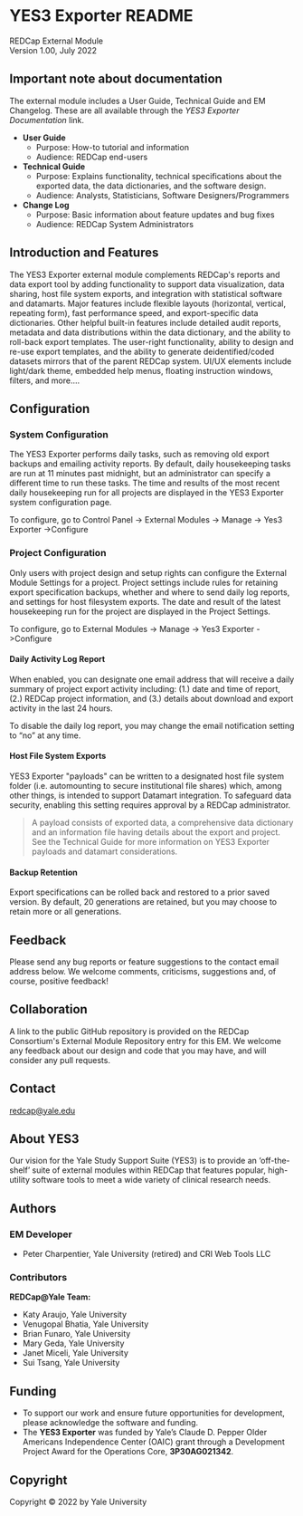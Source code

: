 # YES3 Exporter README

REDCap External Module  
Version 1.00, July 2022

## Important note about documentation

The external module includes a User Guide, Technical Guide and EM Changelog. These are all available through the _YES3 Exporter Documentation_ link.
-   **User Guide** 
     -   Purpose: How-to tutorial and information 
     -   Audience: REDCap end-users  
 -   **Technical Guide** 
     -   Purpose: Explains functionality, technical specifications about the exported data, the data dictionaries, and the software design.
     -   Audience: Analysts, Statisticians, Software Designers/Programmers  
-   **Change Log** 
     -   Purpose: Basic information about feature updates and bug fixes
     -   Audience: REDCap System Administrators

## Introduction and Features

The YES3 Exporter external module complements REDCap's reports and data export tool by adding functionality to support data visualization, data sharing, host file system exports, and integration with statistical software and datamarts.  Major features include flexible layouts (horizontal, vertical, repeating form), fast performance speed, and export-specific data dictionaries.  Other helpful built-in features include detailed audit reports, metadata and data distributions within the data dictionary, and the ability to roll-back export templates. The user-right functionality, ability to design and re-use export templates, and the ability to generate deidentified/coded datasets mirrors that of the parent REDCap system.  UI/UX elements include light/dark theme, embedded help menus, floating instruction windows, filters, and more....

## Configuration

### System Configuration

The YES3 Exporter performs daily tasks, such as removing old export backups and emailing activity reports. By default, daily housekeeping tasks are run at 11 minutes past midnight, but an administrator can specify a different time to run these tasks.  The time and results of the most recent daily housekeeping run for all projects are displayed in the YES3 Exporter system configuration page.

To configure, go to Control Panel -> External Modules -> Manage -> Yes3 Exporter ->Configure

### Project Configuration

Only users with project design and setup rights can configure the External Module Settings for a project. Project settings include rules for retaining export specification backups, whether and where to send daily log reports, and settings for host filesystem exports. The date and result of the latest housekeeping run for the project are displayed in the Project Settings.

To configure, go to External Modules -\> Manage -\> Yes3 Exporter -\>Configure

#### Daily Activity Log Report

When enabled, you can designate one email address that will receive a daily summary of project export activity including: (1.) date and time of report, (2.) REDCap project information, and (3.) details about download and export activity in the last 24 hours.

To disable the daily log report, you may change the email notification setting to “no” at any time.

#### Host File System Exports

YES3 Exporter "payloads" can be written to a designated host file system folder (i.e. automounting to secure institutional file shares) which, among other things, is intended to support Datamart integration. To safeguard data security, enabling this setting requires approval by a REDCap administrator. 

> A payload consists of exported data, a comprehensive data dictionary and an information file having details about the export and project. See the Technical Guide for more information on YES3 Exporter payloads and datamart considerations.

#### Backup Retention

Export specifications can be rolled back and restored to a prior saved version. By default, 20 generations are retained, but you may choose to retain more or all generations.

## Feedback

Please send any bug reports or feature suggestions to the contact email address below. We welcome comments, criticisms, suggestions and, of course, positive feedback!

## Collaboration

A link to the public GitHub repository is provided on the REDCap Consortium's External Module Repository entry for this EM. We welcome any feedback about our design and code that you may have, and will consider any pull requests. 

## Contact

redcap@yale.edu 


## About YES3

Our vision for the Yale Study Support Suite (YES3) is to provide an ‘off-the-shelf’ suite of external modules within REDCap that features popular, high-utility software tools to meet a wide variety of clinical research needs.

## Authors

### EM Developer

-   Peter Charpentier, Yale University (retired) and CRI Web Tools LLC

### Contributors

**REDCap@Yale Team:**
-   Katy Araujo, Yale University
-   Venugopal Bhatia, Yale University
-   Brian Funaro, Yale University
-   Mary Geda, Yale University
-   Janet Miceli, Yale University
-   Sui Tsang, Yale University

## Funding

-   To support our work and ensure future opportunities for development, please acknowledge the software and funding.
-   The **YES3 Exporter** was funded by Yale’s Claude D. Pepper Older Americans Independence Center (OAIC) grant through a Development Project Award for the Operations Core, **3P30AG021342**.

## Copyright

Copyright © 2022 by Yale University
